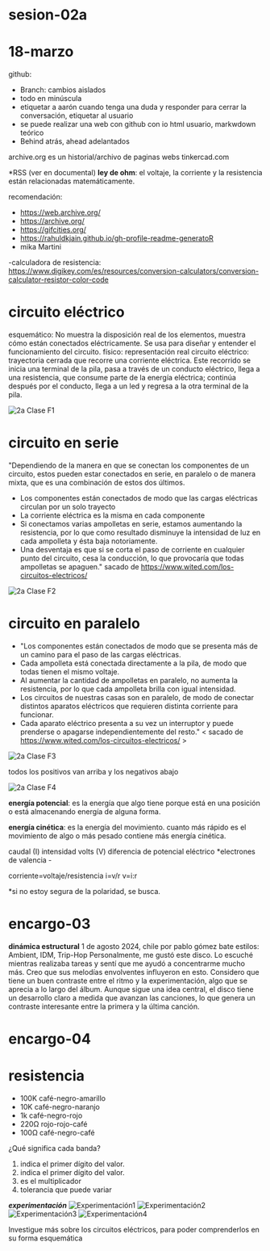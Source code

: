 # sesion-02a
# 18-marzo
github: 
- Branch: cambios aislados
- todo en minúscula
- etiquetar a aarón cuando tenga una duda y responder para cerrar la conversación, etiquetar al usuario
- se puede realizar una web con github con io html usuario, markwdown teórico
- Behind atrás, ahead adelantados

archive.org es un historial/archivo de paginas webs
tinkercad.com

*RSS (ver en documental)
**ley de ohm**: el voltaje, la corriente y la resistencia están relacionadas matemáticamente.

recomendación:
- https://web.archive.org/
- https://archive.org/
- https://gifcities.org/
- https://rahuldkjain.github.io/gh-profile-readme-generatoR
- mika Martini

-calculadora de resistencia: https://www.digikey.com/es/resources/conversion-calculators/conversion-calculator-resistor-color-code

# circuito eléctrico
esquemático: No muestra la disposición real de los elementos, muestra cómo están conectados eléctricamente. Se usa para diseñar y entender el funcionamiento del circuito.
físico: representación real
circuito eléctrico: trayectoria cerrada que recorre una corriente eléctrica. Este recorrido se inicia una terminal de la pila, pasa a través de un conducto eléctrico, llega a una resistencia, que consume parte de la energía eléctrica; continúa después por el conducto, llega a un led y regresa a la otra terminal de la pila. 

![2a Clase F1](https://github.com/user-attachments/assets/82c388ba-d7d6-40b4-b871-60f5c3ece5a8)


# circuito en serie
"Dependiendo de la manera en que se conectan los componentes de un circuito, estos pueden estar conectados en serie, en paralelo o de manera mixta, que es una combinación de estos dos últimos.

- Los componentes están conectados de modo que las cargas eléctricas circulan por un solo trayecto
- La corriente eléctrica es la misma en cada componente
- Si conectamos varias ampolletas en serie, estamos aumentando la resistencia, por lo que como resultado disminuye la intensidad de luz en cada ampolleta y ésta baja notoriamente.
- Una desventaja es que si se corta el paso de corriente en cualquier punto del circuito, cesa la conducción, lo que provocaría que todas ampolletas se apaguen." sacado de https://www.wited.com/los-circuitos-electricos/

![2a Clase F2](https://github.com/user-attachments/assets/4dcad165-10ef-4c45-ae77-e4653a023151)


# circuito en paralelo

- "Los componentes están conectados de modo que se presenta más de un camino para el paso de las cargas eléctricas.
- Cada ampolleta está conectada directamente a la pila, de modo que todas tienen el mismo voltaje.
- Al aumentar la cantidad de ampolletas en paralelo, no aumenta la resistencia, por lo que cada ampolleta brilla con igual intensidad.
- Los circuitos de nuestras casas son en paralelo, de modo de conectar distintos aparatos eléctricos que requieren distinta corriente para funcionar.
- Cada aparato eléctrico presenta a su vez un interruptor y puede prenderse o apagarse independientemente del resto."
< sacado de https://www.wited.com/los-circuitos-electricos/ >

![2a Clase F3](https://github.com/user-attachments/assets/84d74a4d-0686-4f7f-b20b-2a840588abc5)

todos los positivos van arriba y los negativos abajo

![2a Clase F4](https://github.com/user-attachments/assets/53b702cd-da25-435f-85fc-da7372de82ec)

**energía potencial**: es la energía que algo tiene porque está en una posición o está almacenando energía de alguna forma.

**energía cinética**: es la energía del movimiento. cuanto más rápido es el movimiento de algo o más pesado contiene más energía cinética.

caudal (I) intensidad
volts (V) diferencia de potencial eléctrico *electrones de valencia -

corriente=voltaje/resistencia
i=v/r
v=i:r

*si no estoy segura de la polaridad, se busca.

# encargo-03
**dinámica estructural**
1 de agosto 2024, chile
por pablo gómez bate
estilos: Ambient, IDM, Trip-Hop
Personalmente, me gustó este disco. Lo escuché mientras realizaba tareas y sentí que me ayudó a concentrarme mucho más. Creo que sus melodías envolventes influyeron en esto. Considero que tiene un buen contraste entre el ritmo y la experimentación, algo que se aprecia a lo largo del álbum. Aunque sigue una idea central, el disco tiene un desarrollo claro a medida que avanzan las canciones, lo que genera un contraste interesante entre la primera y la última canción.

# encargo-04
# resistencia 
- 100K café-negro-amarillo
- 10K café-negro-naranjo
- 1k café-negro-rojo
- 220Ω rojo-rojo-café
- 100Ω café-negro-café

¿Qué significa cada banda?
1. indica el primer dígito del valor.
2. indica el primer dígito del valor.
3. es el multiplicador 
4. tolerancia que puede variar

***experimentación*** 
![Experimentación1](https://github.com/user-attachments/assets/490cf8a6-edcc-448c-8b55-d53baca8ecf2)
![Experimentación2](https://github.com/user-attachments/assets/a34c265d-2b4a-4712-a9ec-dc9fd79edb29)
![Experimentación3](https://github.com/user-attachments/assets/99d0919c-ab92-4ecc-9494-d3500a11ad92)
![Experimentación4](https://github.com/user-attachments/assets/df87370c-8702-4d1a-8188-65c50bae975b)

Investigue más sobre los circuitos eléctricos, para poder comprenderlos en su forma esquemática 

